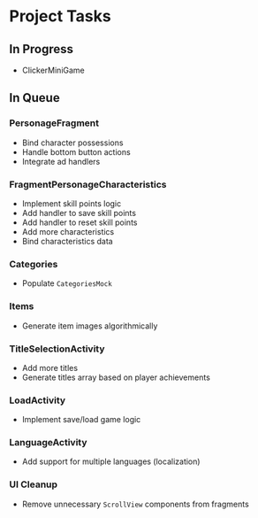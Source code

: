 # Project Tasks

## In Progress
- ClickerMiniGame

## In Queue

### PersonageFragment
- Bind character possessions
- Handle bottom button actions
- Integrate ad handlers

### FragmentPersonageCharacteristics
- Implement skill points logic
- Add handler to save skill points
- Add handler to reset skill points
- Add more characteristics
- Bind characteristics data

### Categories
- Populate `CategoriesMock`

### Items
- Generate item images algorithmically

### TitleSelectionActivity
- Add more titles
- Generate titles array based on player achievements

### LoadActivity
- Implement save/load game logic

### LanguageActivity
- Add support for multiple languages (localization)

### UI Cleanup
- Remove unnecessary `ScrollView` components from fragments
